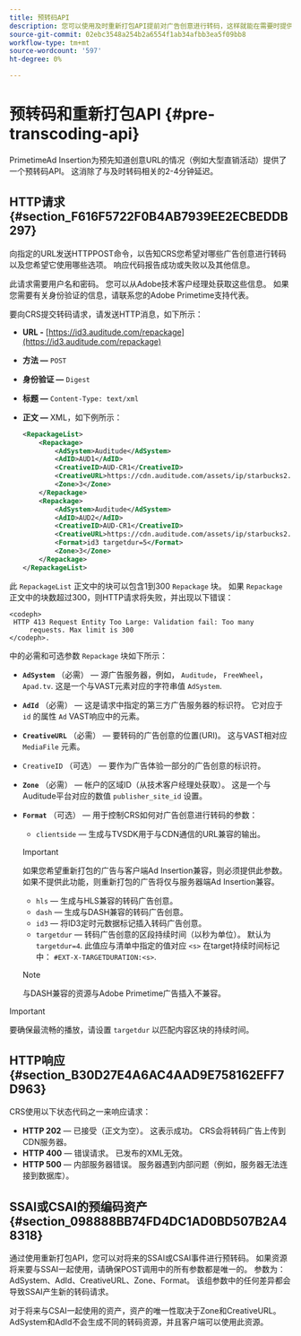 ```yaml
---
title: 预转码API
description: 您可以使用及时重新打包API提前对广告创意进行转码，这样就能在需要时提供内容兼容版本，从而消除与及时重新打包(JIT)相关的2至4分钟延迟。
source-git-commit: 02ebc3548a254b2a6554f1ab34afbb3ea5f09bb8
workflow-type: tm+mt
source-wordcount: '597'
ht-degree: 0%

---
```


# 预转码和重新打包API {#pre-transcoding-api}

PrimetimeAd Insertion为预先知道创意URL的情况（例如大型直销活动）提供了一个预转码API。  这消除了与及时转码相关的2-4分钟延迟。

## HTTP请求 {#section_F616F5722F0B4AB7939EE2ECBEDDB297}

向指定的URL发送HTTPPOST命令，以告知CRS您希望对哪些广告创意进行转码以及您希望它使用哪些选项。 响应代码报告成功或失败以及其他信息。

此请求需要用户名和密码。 您可以从Adobe技术客户经理处获取这些信息。 如果您需要有关身份验证的信息，请联系您的Adobe Primetime支持代表。

要向CRS提交转码请求，请发送HTTP消息，如下所示：

* **URL -** [https://id3.auditude.com/repackage](https://id3.auditude.com/repackage)

* **方法 —** `POST`

* **身份验证 —** `Digest`

* **标题 —** `Content-Type: text/xml`

* **正文 —** XML，如下例所示：

  ```xml
  <RepackageList>
      <Repackage>
          <AdSystem>Auditude</AdSystem>
          <AdID>AUD1</AdID>
          <CreativeID>AUD-CR1</CreativeID>
          <CreativeURL>https://cdn.auditude.com/assets/ip/starbucks2.mp4</CreativeURL>
          <Zone>3</Zone>
      </Repackage>
      <Repackage>
          <AdSystem>Auditude</AdSystem>
          <AdID>AUD2</AdID>
          <CreativeID>AUD-CR1</CreativeID>
          <CreativeURL>https://cdn.auditude.com/assets/ip/starbucks2.mp4</CreativeURL>
          <Format>id3 targetdur=5</Format>
          <Zone>3</Zone>
      </Repackage>
  </RepackageList>
  ```

此 `RepackageList` 正文中的块可以包含1到300 `Repackage` 块。 如果 `Repackage` 正文中的块数超过300，则HTTP请求将失败，并出现以下错误：

```
<codeph>
 HTTP 413 Request Entity Too Large: Validation fail: Too many
     requests. Max limit is 300
</codeph>.
```


中的必需和可选参数 `Repackage` 块如下所示：

* **`AdSystem`** （必需） — 源广告服务器，例如， `Auditude`， `FreeWheel`， `Apad.tv`. 这是一个与VAST元素对应的字符串值 `AdSystem`.

* **`AdId`** （必需） — 这是请求中指定的第三方广告服务器的标识符。 它对应于 `id` 的属性 `Ad` VAST响应中的元素。

* **`CreativeURL`** （必需） — 要转码的广告创意的位置(URI)。 这与VAST相对应 `MediaFile` 元素。

* `CreativeID` （可选） — 要作为广告体验一部分的广告创意的标识符。
* **`Zone`** （必需） — 帐户的区域ID（从技术客户经理处获取）。 这是一个与Auditude平台对应的数值 `publisher_site_id` 设置。

* **`Format`** （可选） — 用于控制CRS如何对广告创意进行转码的参数：

   * `clientside`  — 生成与TVSDK用于与CDN通信的URL兼容的输出。

  >[!IMPORTANT]
  >
  >如果您希望重新打包的广告与客户端Ad Insertion兼容，则必须提供此参数。 如果不提供此功能，则重新打包的广告将仅与服务器端Ad Insertion兼容。

   * `hls`  — 生成与HLS兼容的转码广告创意。
   * `dash`  — 生成与DASH兼容的转码广告创意。
   * `id3`  — 将ID3定时元数据标记插入转码广告创意。
   * `targetdur`  — 转码广告创意的区段持续时间（以秒为单位）。 默认为 `targetdur=4`. 此值应与清单中指定的值对应 `<s>` 在target持续时间标记中： `#EXT-X-TARGETDURATION:<s>`.

  >[!NOTE]
  >
  >与DASH兼容的资源与Adobe Primetime广告插入不兼容。

>[!IMPORTANT]
>
>要确保最流畅的播放，请设置 `targetdur` 以匹配内容区块的持续时间。

## HTTP响应 {#section_B30D27E4A6AC4AAD9E758162EFF7D963}

CRS使用以下状态代码之一来响应请求：

* **HTTP 202**  — 已接受（正文为空）。 这表示成功。 CRS会将转码广告上传到CDN服务器。
* **HTTP 400**  — 错误请求。 已发布的XML无效。
* **HTTP 500**  — 内部服务器错误。 服务器遇到内部问题（例如，服务器无法连接到数据库）。

## SSAI或CSAI的预编码资产 {#section_098888BB74FD4DC1AD0BD507B2A48318}

通过使用重新打包API，您可以对将来的SSAI或CSAI事件进行预转码。 如果资源将来要与SSAI一起使用，请确保POST调用中的所有参数都是唯一的。 参数为：AdSystem、AdId、CreativeURL、Zone、Format。 该组参数中的任何差异都会导致SSAI产生新的转码请求。

对于将来与CSAI一起使用的资产，资产的唯一性取决于Zone和CreativeURL。 AdSystem和AdId不会生成不同的转码资源，并且客户端可以使用此资源。
